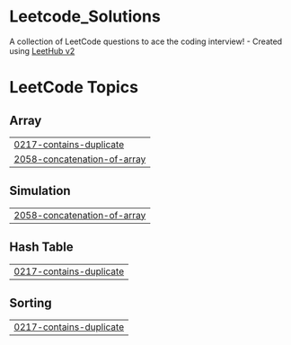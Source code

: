 # Leetcode_Solutions
A collection of LeetCode questions to ace the coding interview! - Created using [LeetHub v2](https://github.com/arunbhardwaj/LeetHub-2.0)

<!---LeetCode Topics Start-->
# LeetCode Topics
## Array
|  |
| ------- |
| [0217-contains-duplicate](https://github.com/meenakshisri/Leetcode_Solutions/tree/master/0217-contains-duplicate) |
| [2058-concatenation-of-array](https://github.com/meenakshisri/Leetcode_Solutions/tree/master/2058-concatenation-of-array) |
## Simulation
|  |
| ------- |
| [2058-concatenation-of-array](https://github.com/meenakshisri/Leetcode_Solutions/tree/master/2058-concatenation-of-array) |
## Hash Table
|  |
| ------- |
| [0217-contains-duplicate](https://github.com/meenakshisri/Leetcode_Solutions/tree/master/0217-contains-duplicate) |
## Sorting
|  |
| ------- |
| [0217-contains-duplicate](https://github.com/meenakshisri/Leetcode_Solutions/tree/master/0217-contains-duplicate) |
<!---LeetCode Topics End-->